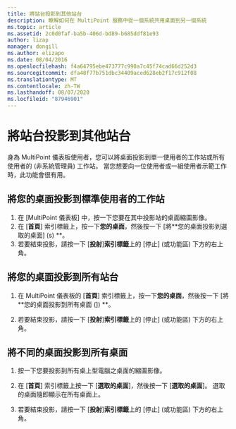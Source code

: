 ```yaml
---
title: 將站台投影到其他站台
description: 瞭解如何在 MultiPoint 服務中從一個系統共用桌面到另一個系統
ms.topic: article
ms.assetid: 2c0d0faf-ba5b-406d-bd89-b685ddf81e93
author: lizap
manager: dongill
ms.author: elizapo
ms.date: 08/04/2016
ms.openlocfilehash: f4a64795ebe473777c990a7c45f74cad66d252d3
ms.sourcegitcommit: dfa48f77b751dbc34409aced628eb2f17c912f08
ms.translationtype: MT
ms.contentlocale: zh-TW
ms.lasthandoff: 08/07/2020
ms.locfileid: "87946901"
---
```

# <a name="project-a-station-to-other-stations"></a>將站台投影到其他站台
身為 MultiPoint 儀表板使用者，您可以將桌面投影到單一使用者的工作站或所有使用者的 (非系統管理員) 工作站。 當您想要向一位使用者或一組使用者示範工作時，此功能會很有用。

## <a name="to-project-your-desktop-to-a-standard-users-station"></a>將您的桌面投影到標準使用者的工作站

1.  在 [MultiPoint 儀表板] 中，按一下您要在其中投影站的桌面縮圖影像。
2.  在 [**首頁**] 索引標籤上，按一下**您的桌面**，然後按一下 [將**您的桌面投影到選取的桌面] (s) **。
3.  若要結束投影，請按一下 [**投射**]**索引標籤**上的 [停止] (或功能區) 下方的右上角。

## <a name="to-project-your-desktop-to-all-stations"></a>將您的桌面投影到所有站台

1.  在 MultiPoint 儀表板的 [**首頁**] 索引標籤上，按一下**您的桌面**，然後按一下 [將**您的桌面投影到所有桌面 (]) **。

2.  若要結束投影，請按一下 [**投射**]**索引標籤**上的 [停止] (或功能區) 下方的右上角。

## <a name="to-project-a-different-desktop-to-all-desktops"></a>將不同的桌面投影到所有桌面

1.  按一下您要投影到所有桌上型電腦之桌面的縮圖影像。

2.  在 [**首頁**] 索引標籤上按一下 [**選取的桌面**]，然後按一下 [**選取的桌面**]。 選取的桌面隨即顯示在所有桌面上。

3.  若要結束投影，請按一下 [**投射**]**索引標籤**上的 [停止] (或功能區) 下方的右上角。